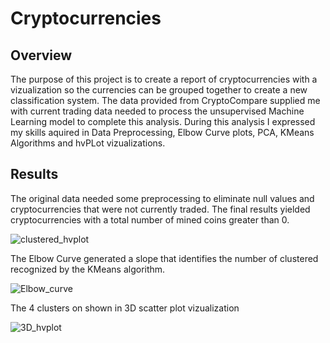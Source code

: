 # Cryptocurrencies
## Overview
The purpose of this project is to create a report of cryptocurrencies with a vizualization so the currencies can be grouped together to create a new classification system. The data provided from CryptoCompare supplied me with current trading data needed to process the unsupervised Machine Learning model to complete this analysis. During this analysis I expressed my skills aquired in Data Preprocessing, Elbow Curve plots, PCA, KMeans Algorithms and hvPLot vizualizations.

## Results
The original data needed some preprocessing to eliminate null values and cryptocurrencies that were not currently traded. The final results yielded cryptocurrencies with a total number of mined coins greater than 0. 

![clustered_hvplot](https://user-images.githubusercontent.com/93167609/160226911-25ca581a-251e-4047-9e19-26115d463b42.png)

The Elbow Curve generated a slope that identifies the number of clustered recognized by the KMeans algorithm.

![Elbow_curve](https://user-images.githubusercontent.com/93167609/160226951-6ec4eda4-289b-4df5-80d2-4b323225ac23.png)


The 4 clusters on shown in 3D scatter plot vizualization

![3D_hvplot](https://user-images.githubusercontent.com/93167609/160226961-06fa2096-4623-4fe9-bd96-68f8ad2dd69c.png)

